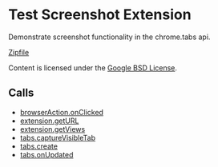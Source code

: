 
Test Screenshot Extension
=======

Demonstrate screenshot functionality in the chrome.tabs api.

[Zipfile](http://developer.chrome.com/extensions/examples/api/tabs/screenshot.zip)

Content is licensed under the [Google BSD License](https://developers.google.com/open-source/licenses/bsd).

Calls
-----

* [browserAction.onClicked](https://developer.chrome.com/extensions/browserAction#event-onClicked)
* [extension.getURL](https://developer.chrome.com/extensions/extension#method-getURL)
* [extension.getViews](https://developer.chrome.com/extensions/extension#method-getViews)
* [tabs.captureVisibleTab](https://developer.chrome.com/extensions/tabs#method-captureVisibleTab)
* [tabs.create](https://developer.chrome.com/extensions/tabs#method-create)
* [tabs.onUpdated](https://developer.chrome.com/extensions/tabs#event-onUpdated)
